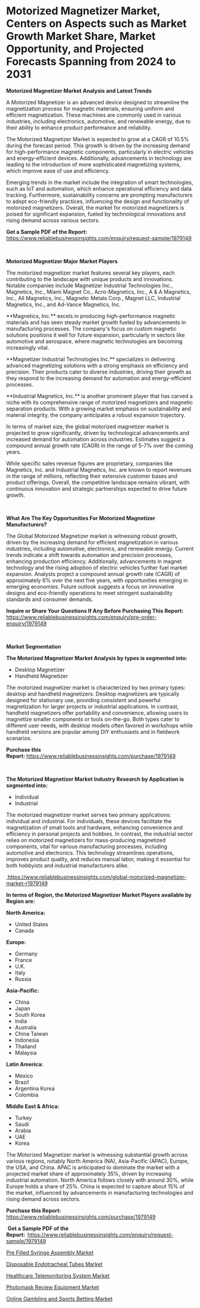 <p><h1>Motorized Magnetizer Market, Centers on Aspects such as Market Growth Market Share, Market Opportunity, and Projected Forecasts Spanning from 2024 to 2031</h1></p><p><strong>Motorized Magnetizer Market Analysis and Latest Trends</strong></p>
<p><p>A Motorized Magnetizer is an advanced device designed to streamline the magnetization process for magnetic materials, ensuring uniform and efficient magnetization. These machines are commonly used in various industries, including electronics, automotive, and renewable energy, due to their ability to enhance product performance and reliability.</p><p>The Motorized Magnetizer Market is expected to grow at a CAGR of 10.5% during the forecast period. This growth is driven by the increasing demand for high-performance magnetic components, particularly in electric vehicles and energy-efficient devices. Additionally, advancements in technology are leading to the introduction of more sophisticated magnetizing systems, which improve ease of use and efficiency. </p><p>Emerging trends in the market include the integration of smart technologies, such as IoT and automation, which enhance operational efficiency and data tracking. Furthermore, sustainability concerns are prompting manufacturers to adopt eco-friendly practices, influencing the design and functionality of motorized magnetizers. Overall, the market for motorized magnetizers is poised for significant expansion, fueled by technological innovations and rising demand across various sectors.</p></p>
<p><strong>Get a Sample PDF of the Report:&nbsp;</strong> <a href="https://www.reliablebusinessinsights.com/enquiry/request-sample/1979149?utm_campaign=1611&utm_medium=2&utm_source=Github&utm_content=ia&utm_term=25102024&utm_id=motorized-magnetizer">https://www.reliablebusinessinsights.com/enquiry/request-sample/1979149</a></p>
<p>&nbsp;</p>
<p><strong>Motorized Magnetizer Major Market Players</strong></p>
<p><p>The motorized magnetizer market features several key players, each contributing to the landscape with unique products and innovations. Notable companies include Magnetizer Industrial Technologies Inc., Magnetics, Inc., Miami Magnet Co., Acro-Magnetics, Inc., A & A Magnetics, Inc., All Magnetics, Inc., Magnetic Metals Corp., Magnet LLC, Industrial Magnetics, Inc., and Ad-Vance Magnetics, Inc.</p><p>**Magnetics, Inc.** excels in producing high-performance magnetic materials and has seen steady market growth fueled by advancements in manufacturing processes. The company's focus on custom magnetic solutions positions it well for future expansion, particularly in sectors like automotive and aerospace, where magnetic technologies are becoming increasingly vital.</p><p>**Magnetizer Industrial Technologies Inc.** specializes in delivering advanced magnetizing solutions with a strong emphasis on efficiency and precision. Their products cater to diverse industries, driving their growth as they respond to the increasing demand for automation and energy-efficient processes.</p><p>**Industrial Magnetics, Inc.** is another prominent player that has carved a niche with its comprehensive range of motorized magnetizers and magnetic separation products. With a growing market emphasis on sustainability and material integrity, the company anticipates a robust expansion trajectory.</p><p>In terms of market size, the global motorized magnetizer market is projected to grow significantly, driven by technological advancements and increased demand for automation across industries. Estimates suggest a compound annual growth rate (CAGR) in the range of 5-7% over the coming years.</p><p>While specific sales revenue figures are proprietary, companies like Magnetics, Inc. and Industrial Magnetics, Inc. are known to report revenues in the range of millions, reflecting their extensive customer bases and product offerings. Overall, the competitive landscape remains vibrant, with continuous innovation and strategic partnerships expected to drive future growth.</p></p>
<p>&nbsp;</p>
<p><strong>What Are The Key Opportunities For Motorized Magnetizer Manufacturers?</strong></p>
<p><p>The Global Motorized Magnetizer market is witnessing robust growth, driven by the increasing demand for efficient magnetization in various industries, including automotive, electronics, and renewable energy. Current trends indicate a shift towards automation and precision processes, enhancing production efficiency. Additionally, advancements in magnet technology and the rising adoption of electric vehicles further fuel market expansion. Analysts project a compound annual growth rate (CAGR) of approximately 6% over the next five years, with opportunities emerging in emerging economies. Future outlook suggests a focus on innovative designs and eco-friendly operations to meet stringent sustainability standards and consumer demands.</p></p>
<p><strong>Inquire or Share Your Questions If Any Before Purchasing This Report:</strong> <a href="https://www.reliablebusinessinsights.com/enquiry/pre-order-enquiry/1979149?utm_campaign=1611&utm_medium=2&utm_source=Github&utm_content=ia&utm_term=25102024&utm_id=motorized-magnetizer">https://www.reliablebusinessinsights.com/enquiry/pre-order-enquiry/1979149</a></p>
<p>&nbsp;</p>
<p><strong>Market Segmentation</strong></p>
<p><strong>The Motorized Magnetizer Market Analysis by types is segmented into:</strong></p>
<p><ul><li>Desktop Magnetizer</li><li>Handheld Magnetizer</li></ul></p>
<p><p>The motorized magnetizer market is characterized by two primary types: desktop and handheld magnetizers. Desktop magnetizers are typically designed for stationary use, providing consistent and powerful magnetization for larger projects or industrial applications. In contrast, handheld magnetizers offer portability and convenience, allowing users to magnetize smaller components or tools on-the-go. Both types cater to different user needs, with desktop models often favored in workshops while handheld versions are popular among DIY enthusiasts and in fieldwork scenarios.</p></p>
<p><strong>Purchase this Report:&nbsp;</strong><a href="https://www.reliablebusinessinsights.com/purchase/1979149?utm_campaign=1611&utm_medium=2&utm_source=Github&utm_content=ia&utm_term=25102024&utm_id=motorized-magnetizer">https://www.reliablebusinessinsights.com/purchase/1979149</a></p>
<p>&nbsp;</p>
<p><strong>The Motorized Magnetizer Market Industry Research by Application is segmented into:</strong></p>
<p><ul><li>Individual</li><li>Industrial</li></ul></p>
<p><p>The motorized magnetizer market serves two primary applications: individual and industrial. For individuals, these devices facilitate the magnetization of small tools and hardware, enhancing convenience and efficiency in personal projects and hobbies. In contrast, the industrial sector relies on motorized magnetizers for mass-producing magnetized components, vital for various manufacturing processes, including automotive and electronics. This technology streamlines operations, improves product quality, and reduces manual labor, making it essential for both hobbyists and industrial manufacturers alike.</p></p>
<p><a href="https://www.reliablebusinessinsights.com/global-motorized-magnetizer-market-r1979149?utm_campaign=1611&utm_medium=2&utm_source=Github&utm_content=ia&utm_term=25102024&utm_id=motorized-magnetizer">&nbsp;https://www.reliablebusinessinsights.com/global-motorized-magnetizer-market-r1979149</a></p>
<p><strong>In terms of Region, the Motorized Magnetizer Market Players available by Region are:</strong></p>
<p>
    <p> <strong> North America: </strong>
        <ul>
            <li>United States</li>
            <li>Canada</li>
        </ul>
        </p> 
    <p> <strong> Europe: </strong>
        <ul>
            <li>Germany</li>
            <li>France</li>
            <li>U.K.</li>
            <li>Italy</li>
            <li>Russia</li>
        </ul>
        </p> 
    <p> <strong> Asia-Pacific: </strong>
        <ul>
            <li>China</li>
            <li>Japan</li>
            <li>South Korea</li>
            <li>India</li>
            <li>Australia</li>
            <li>China Taiwan</li>
            <li>Indonesia</li>
            <li>Thailand</li>
            <li>Malaysia</li>
        </ul>
        </p> 
    <p> <strong> Latin America: </strong>
        <ul>
            <li>Mexico</li>
            <li>Brazil</li>
            <li>Argentina Korea</li>
            <li>Colombia</li>
        </ul>
        </p> 
    <p> <strong> Middle East & Africa: </strong>
        <ul>
            <li>Turkey</li>
            <li>Saudi</li>
            <li>Arabia</li>
            <li>UAE</li>
            <li>Korea</li>
        </ul>
    </p>
    </p>
<p><p>The Motorized Magnetizer market is witnessing substantial growth across various regions, notably North America (NA), Asia-Pacific (APAC), Europe, the USA, and China. APAC is anticipated to dominate the market with a projected market share of approximately 35%, driven by increasing industrial automation. North America follows closely with around 30%, while Europe holds a share of 25%. China is expected to capture about 15% of the market, influenced by advancements in manufacturing technologies and rising demand across sectors.</p></p>
<p><strong>Purchase this Report: </strong><a href="https://www.reliablebusinessinsights.com/purchase/1979149?utm_campaign=1611&utm_medium=2&utm_source=Github&utm_content=ia&utm_term=25102024&utm_id=motorized-magnetizer">https://www.reliablebusinessinsights.com/purchase/1979149</a></p>
<p>&nbsp;<strong>Get a Sample PDF of the Report:&nbsp;&nbsp;</strong><a href="https://www.reliablebusinessinsights.com/enquiry/request-sample/1979149?utm_campaign=1611&utm_medium=2&utm_source=Github&utm_content=ia&utm_term=25102024&utm_id=motorized-magnetizer">https://www.reliablebusinessinsights.com/enquiry/request-sample/1979149</a></p>
<p><strong></strong></p>
<p><p><a href="https://github.com/mauripalmi/Market-Research-Report-List-5/blob/main/pre-filled-syringe-assembly-market.md?utm_campaign=1611&utm_medium=2&utm_source=Github&utm_content=ia&utm_term=25102024&utm_id=motorized-magnetizer">Pre Filled Syringe Assembly Market</a></p><p><a href="https://www.linkedin.com/pulse/global-disposable-endotracheal-tubes-market-share-growth-0nf4f?utm_campaign=1611&utm_medium=2&utm_source=Github&utm_content=ia&utm_term=25102024&utm_id=motorized-magnetizer">Disposable Endotracheal Tubes Market</a></p><p><a href="https://www.linkedin.com/pulse/evolution-healthcare-telemonitoring-system-market-key-shifts-from-pbqdc?utm_campaign=1611&utm_medium=2&utm_source=Github&utm_content=ia&utm_term=25102024&utm_id=motorized-magnetizer">Healthcare Telemonitoring System Market</a></p><p><a href="https://www.linkedin.com/pulse/market-dynamics-future-trends-global-photomask-review-g7grf?utm_campaign=1611&utm_medium=2&utm_source=Github&utm_content=ia&utm_term=25102024&utm_id=motorized-magnetizer">Photomask Review Equipment Market</a></p><p><a href="https://www.linkedin.com/pulse/online-gambling-sports-betting-ecosystem-mapping-innovation-pg7cf?utm_campaign=1611&utm_medium=2&utm_source=Github&utm_content=ia&utm_term=25102024&utm_id=motorized-magnetizer">Online Gambling and Sports Betting Market</a></p></p>